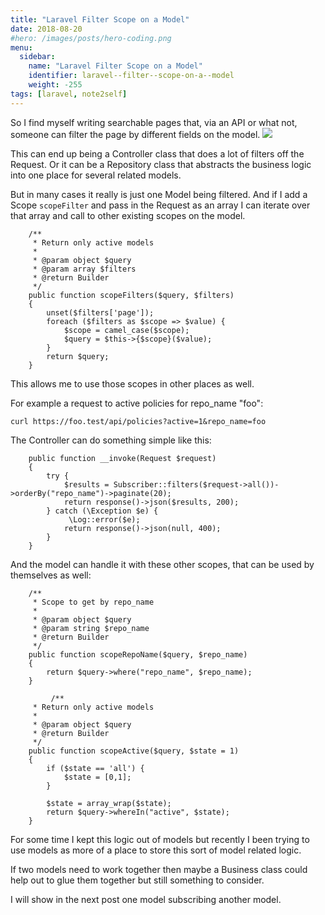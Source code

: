 ```yaml
---
title: "Laravel Filter Scope on a Model"
date: 2018-08-20
#hero: /images/posts/hero-coding.png
menu:
  sidebar:
    name: "Laravel Filter Scope on a Model"
    identifier: laravel--filter--scope-on-a--model
    weight: -255
tags: [laravel, note2self]
---
```


So I find myself writing searchable pages that, via an API or what not, someone can filter the page by different fields on the model.
![](https://dl.dropboxusercontent.com/s/qm3semea1hzutuk/filter_example.png?dl=0)

This can end up being a Controller class that does a lot of filters off the Request. Or it can be a Repository class that abstracts the business logic into one place for several related models.

But in many cases it really is just one Model being filtered. And if I add a Scope `scopeFilter` and pass in the Request as an array I can iterate over that array and call to other existing scopes on the model.

```
    /**
     * Return only active models
     *
     * @param object $query
     * @param array $filters
     * @return Builder
     */
    public function scopeFilters($query, $filters)
    {
        unset($filters['page']);
        foreach ($filters as $scope => $value) {
            $scope = camel_case($scope);
            $query = $this->{$scope}($value);
        }
        return $query;
    }
```

This allows me to use those scopes in other places as well.

For example a request to active policies for repo_name "foo":

```
curl https://foo.test/api/policies?active=1&repo_name=foo
```

The Controller can do something simple like this:

```
    public function __invoke(Request $request)
    {
        try {
            $results = Subscriber::filters($request->all())->orderBy("repo_name")->paginate(20);
            return response()->json($results, 200);
        } catch (\Exception $e) {
             \Log::error($e);
            return response()->json(null, 400);
        }
    }
```

And the model can handle it with these other scopes, that can be used by themselves as well:

```
    /**
     * Scope to get by repo_name
     *
     * @param object $query
     * @param string $repo_name
     * @return Builder
     */
    public function scopeRepoName($query, $repo_name)
    {
        return $query->where("repo_name", $repo_name);
    }
		
		 /**
     * Return only active models
     *
     * @param object $query
     * @return Builder
     */
    public function scopeActive($query, $state = 1)
    {
        if ($state == 'all') {
            $state = [0,1];
        }

        $state = array_wrap($state);
        return $query->whereIn("active", $state);
    }
```

For some time I kept this logic out of models but recently I been trying to use models as more of a place to store this sort of model related logic.

If two models need to work together then maybe a Business class could help out to glue them together but still something to consider.

I will show in the next post one model subscribing another model.